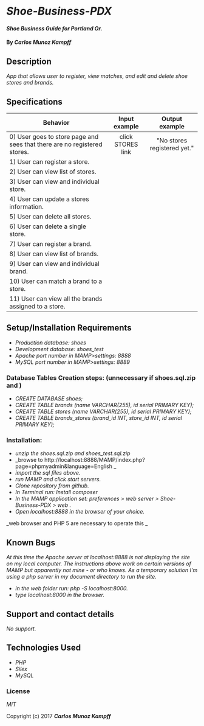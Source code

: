 # _Shoe-Business-PDX_

#### _Shoe Business Guide for Portland Or._

#### By _**Carlos Munoz Kampff**_

## Description

_App that allows user to register, view matches, and edit and delete shoe stores and brands._


## Specifications

| Behavior                                              |   Input example   |  Output example |
|-------------------------------------------------------|:-----------------:|:---------------:|
| 0) User goes to store page and sees that there are no registered stores.| click STORES link | "No stores registered yet."|
| 1) User can register a store.|||
| 2) User can view list of stores.|||
| 3) User can view and individual store.|||
| 4) User can update a stores information.|||
| 5) User can delete all stores.|||
| 6) User can delete a single store.|||
| 7) User can register a brand.|||
| 8) User can view list of brands.|||
| 9) User can view and individual brand.|||
| 10) User can match a brand to a store.|||
| 11) User can view all the brands assigned to a store.|||


## Setup/Installation Requirements
* _Production database: shoes_
* _Development database: shoes_test_
* _Apache port number in MAMP>settings: 8888_
* _MySQL port number in MAMP>settings: 8889_


### Database Tables Creation steps: (unnecessary if shoes.sql.zip and )
* _CREATE DATABASE shoes;_
* _CREATE TABLE brands (name VARCHAR(255), id serial PRIMARY KEY);_
* _CREATE TABLE stores (name VARCHAR(255), id serial PRIMARY KEY);_
* _CREATE TABLE brands_stores (brand_id INT, store_id INT, id serial PRIMARY KEY);_

### Installation:
* _unzip the shoes.sql.zip and shoes_test.sql.zip_
* _browse to http://localhost:8888/MAMP/index.php?page=phpmyadmin&language=English _
* _import the sql files above._
* _run MAMP and click start servers._
* _Clone repository from github._
* _In Terminal run: Install composer_
* _In the MAMP application set: preferences > web server > Shoe-Business-PDX > web ._
* _Open localhost:8888 in the browser of your choice._


_web browser and PHP 5 are necessary to operate this _

## Known Bugs

_At this time the Apache server at localhost:8888 is not displaying the site on my local computer.
The instructions above work on certain versions of MAMP but apparently not mine - or who knows.
As a temporary solution I'm using a php server in my document directory to run the site._
* _in the web folder run: php -S localhost:8000._
* _type localhost:8000 in the browser._

## Support and contact details

_No support._

## Technologies Used

* _PHP_
* _Silex_
* _MySQL_

### License

*MIT*

Copyright (c) 2017 **_Carlos Munoz Kampff_**
